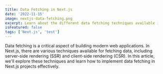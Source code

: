 ```yaml
---
title: Data Fetching in Next.js
date: '2022-11-15'
image: nextjs-data-fetching.png
excerpt: Learn about the different data fetching techniques available in Next.js for server-side rendering and client-side rendering.
isFeatured: false
tags: ['Next.js', 'test']
---
```


Data fetching is a critical aspect of building modern web applications. In Next.js, there are various techniques available for fetching data, including server-side rendering (SSR) and client-side rendering (CSR). In this article, we'll explore these techniques and learn how to implement data fetching in Next.js projects effectively.
